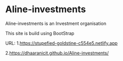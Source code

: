 # Aline-investments

Aline-investments is an Investment organisation

This site is build using BootStrap

URL:
1.https://stupefied-goldstine-c554e5.netlify.app

2.https://dhaaranicit.github.io/Aline-investments/
